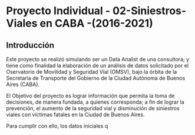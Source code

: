 # **Proyecto Individual** - 02-Siniestros-Viales en CABA -(2016-2021)

## **Introducción**

Este proyecto se realizó simulando ser un Data Analist de una consultora; y tiene como finalidad la elaboración de un análisis de datos solicitado por el Oservatorio de Movilidad y Seguridad Vial (OMSV), bajo la órbita de la Secretaría de Transporte del Gobierno de la Ciudad Autónoma de Buenos Aires (CABA).

El Objetivo del proyecto es lograr información que permita la toma de decisiones, de manera fundada, a quienes corresponda; a fin de lograr la prevención, el aumento de la seguridad vial y  disminución de siniestros viales con víctimas fatales en la Ciudad de Buenos Aires.

Para cumplir con ello, los datos iniciales q